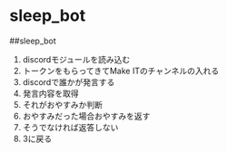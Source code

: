 # sleep_bot

##sleep_bot
1. discordモジュールを読み込む
1. トークンをもらってきてMake ITのチャンネルの入れる　
1. discordで誰かが発言する
1. 発言内容を取得
1. それがおやすみか判断
1. おやすみだった場合おやすみを返す
1. そうでなければ返答しない
1. 3に戻る


